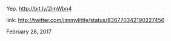 Yep. http://bit.ly/2lmWbn4 

link: http://twitter.com/jimmylittle/status/836770342190227456 

February 28, 2017